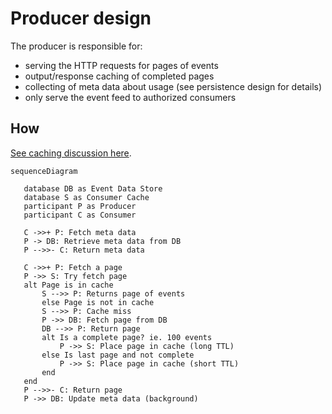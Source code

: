 # Producer design

The producer is responsible for:

- serving the HTTP requests for pages of events
- output/response caching of completed pages
- collecting of meta data about usage (see persistence design for details)
- only serve the event feed to authorized consumers

## How

[See caching discussion here](https://github.com/dburriss/event-feed/issues/2).
 
 ```mermaid
sequenceDiagram

    database DB as Event Data Store
    database S as Consumer Cache
    participant P as Producer
    participant C as Consumer

    C ->>+ P: Fetch meta data
    P -> DB: Retrieve meta data from DB
    P -->>- C: Return meta data
    
    C ->>+ P: Fetch a page
    P ->> S: Try fetch page
    alt Page is in cache
        S -->> P: Returns page of events
        else Page is not in cache
        S -->> P: Cache miss
        P ->> DB: Fetch page from DB
        DB -->> P: Return page 
        alt Is a complete page? ie. 100 events
            P ->> S: Place page in cache (long TTL)
        else Is last page and not complete
            P ->> S: Place page in cache (short TTL)
        end
    end
    P -->>- C: Return page
    P ->> DB: Update meta data (background)
```

